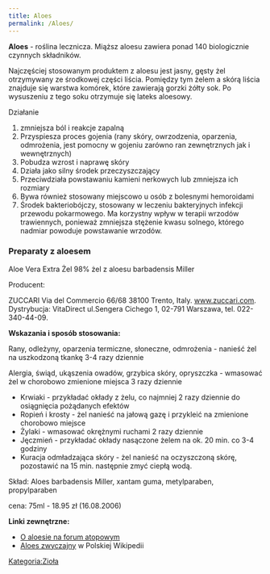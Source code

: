 ```yaml
---
title: Aloes
permalink: /Aloes/
---
```


**Aloes** - roślina lecznicza. Miąższ aloesu zawiera ponad 140 biologicznie czynnych składników.

Najczęściej stosowanym produktem z aloesu jest jasny, gęsty żel otrzymywany ze środkowej części liścia. Pomiędzy tym żelem a skórą liścia znajduje się warstwa komórek, które zawierają gorzki żółty sok. Po wysuszeniu z tego soku otrzymuje się lateks aloesowy.

Działanie

1.  zmniejsza ból i reakcje zapalną
2.  Przyspiesza proces gojenia (rany skóry, owrzodzenia, oparzenia, odmrożenia, jest pomocny w gojeniu zarówno ran zewnętrznych jak i wewnętrznych)
3.  Pobudza wzrost i naprawę skóry
4.  Działa jako silny środek przeczyszczający
5.  Przeciwdziała powstawaniu kamieni nerkowych lub zmniejsza ich rozmiary
6.  Bywa również stosowany miejscowo u osób z bolesnymi hemoroidami
7.  Środek bakteriobójczy, stosowany w leczeniu bakteryjnych infekcji przewodu pokarmowego. Ma korzystny wpływ w terapii wrzodów trawiennych, ponieważ zmniejsza stężenie kwasu solnego, którego nadmiar powoduje powstawanie wrzodów.

### Preparaty z aloesem

Aloe Vera Extra Żel 98% żel z aloesu barbadensis Miller

Producent:

ZUCCARI Via del Commercio 66/68 38100 Trento, Italy. www.zuccari.com. Dystrybucja: VitaDirect ul.Sengera Cichego 1, 02-791 Warszawa, tel. 022-340-44-09.

**Wskazania i sposób stosowania:**

Rany, odleżyny, oparzenia termiczne, słoneczne, odmrożenia - nanieść żel na uszkodzoną tkankę 3-4 razy dziennie

Alergia, świąd, ukąszenia owadów, grzybica skóry, opryszczka - wmasować żel w chorobowo zmienione miejsca 3 razy dziennie

-   Krwiaki - przykładać okłady z żelu, co najmniej 2 razy dziennie do osiągnięcia pożądanych efektów
-   Ropień i krosty - żel nanieść na jałową gazę i przykleić na zmienione chorobowo miejsce
-   Żylaki - wmasować okrężnymi ruchami 2 razy dziennie
-   Jęczmień - przykładać okłady nasączone żelem na ok. 20 min. co 3-4 godziny
-   Kuracja odmładzająca skóry - żel nanieść na oczyszczoną skórę, pozostawić na 15 min. następnie zmyć ciepłą wodą.

Skład: Aloes barbadensis Miller, xantam guma, metylparaben, propylparaben

cena: 75ml - 18.95 zł (16.08.2006)

**Linki zewnętrzne:**

-   [O aloesie na forum atopowym](https://www.atopowe.pl/forum/viewtopic.php?f=10&t=5586)
-   [Aloes zwyczajny](/wikipedia:Aloes_zwyczajny "wikilink") w Polskiej Wikipedii

[Kategoria:Zioła](/Kategoria:Zioła "wikilink")